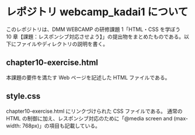 # レポジトリ webcamp_kadai1 について

このレポジトリは、DMM WEBCAMP の研修課題 1「HTML・CSS を学ぼう　 10 章【課題：レスポンシブ対応させよう】」の提出物をまとめたものである。以下にファイルやディレクトリの説明を書く。

## chapter10-exercise.html

本課題の要件を満たす Web ページを記述した HTML ファイルである。

## style.css

chapter10-exercise.html にリンクづけられた CSS ファイルである。
通常の HTML の制御に加え、レスポンシブ対応のために「@media screen and (max-width: 768px)」の項目も記載している。
